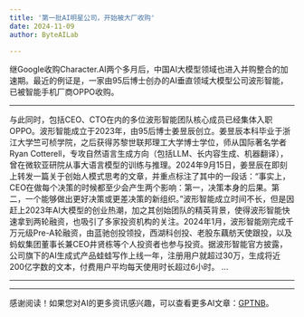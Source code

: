 ```yaml
---
title: '第一批AI明星公司，开始被大厂收购'
date: 2024-11-09
author: ByteAILab

---
```


继Google收购Character.AI两个多月后，中国AI大模型领域也进入并购整合的加速期。最近的例证是，一家由95后博士创办的AI垂直领域大模型公司波形智能，已被智能手机厂商OPPO收购。

---
与此同时，包括CEO、CTO在内的多位波形智能团队核心成员已经集体入职OPPO。波形智能成立于2023年，由95后博士姜昱辰创立。姜昱辰本科毕业于浙江大学竺可桢学院，之后获得苏黎世联邦理工大学博士学位，师从国际著名学者Ryan Cotterell，专攻自然语言生成方向（包括LLM、长内容生成、机器翻译），曾在微软亚研院从事大语言模型的训练与推理。2024年9月15日，姜昱辰在即刻上转发一篇关于创始人模式思考的文章，并重点标注了其中的一段话：“事实上，CEO在做每个决策的时候都至少会产生两个影响：第一，决策本身的后果。第二，一个能够做出更好决策或更差决策的新组织。”波形智能成立时间不长，但是因赶上2023年AI大模型的创业热潮，加之其创始团队的精英背景，使得波形智能快速拿到两轮融资，也吸引了多家投资机构的关注。2024年1月，波形智能刚完成千万元级Pre-A轮融资，由蓝驰创投领投，西湖科创投、老股东藕舫天使跟投，以及蚂蚁集团董事长兼CEO井贤栋等个人投资者也参与投资。据波形智能官方披露，公司旗下的AI生成式产品蛙蛙写作上线一年，注册用户就超过30万，生成将近200亿字数的文本，付费用户平均每天使用时长超过6小时。
...
<!-- Image links are retained -->

---
---
感谢阅读！如果您对AI的更多资讯感兴趣，可以查看更多AI文章：[GPTNB](https://gptnb.com)。